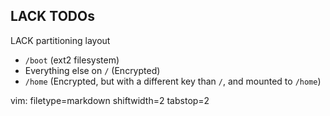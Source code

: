 ## LACK TODOs ##

LACK partitioning layout
- `/boot` (ext2 filesystem)
- Everything else on `/` (Encrypted)
- `/home` (Encrypted, but with a different key than `/`, and mounted to
  `/home`)

vim: filetype=markdown shiftwidth=2 tabstop=2
